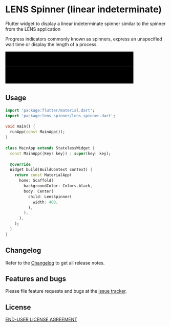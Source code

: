 # LENS Spinner (linear indeterminate)

Flutter widget to display a linear indeterminate spinner similar to the spinner from the LENS application

Progress indicators commonly known as spinners, express an unspecified wait time or display the length of a process.

![gif](img/lens_spinner.gif)
## Usage

```dart
import 'package:flutter/material.dart';
import 'package:lens_spinner/lens_spinner.dart';

void main() {
  runApp(const MainApp());
}

class MainApp extends StatelessWidget {
  const MainApp({Key? key}) : super(key: key);

  @override
  Widget build(BuildContext context) {
    return const MaterialApp(
      home: Scaffold(
        backgroundColor: Colors.black,
        body: Center(
          child: LensSpinner(
            width: 400,
          ),
        ),
      ),
    );
  }
}
```

## Changelog  
  
Refer to the [Changelog](https://github.com/grfc-ru/lens-spinner/blob/main/CHANGELOG.md) to get all release notes.  
  
  
## Features and bugs  
  
Please file feature requests and bugs at the [issue tracker][tracker].
  
[tracker]: https://github.com/grfc-ru/lens-spinner/issues
  
  
## License  
  
[END-USER LICENSE AGREEMENT](https://github.com/grfc-ru/lens-spinner/blob/main/LICENSE)  